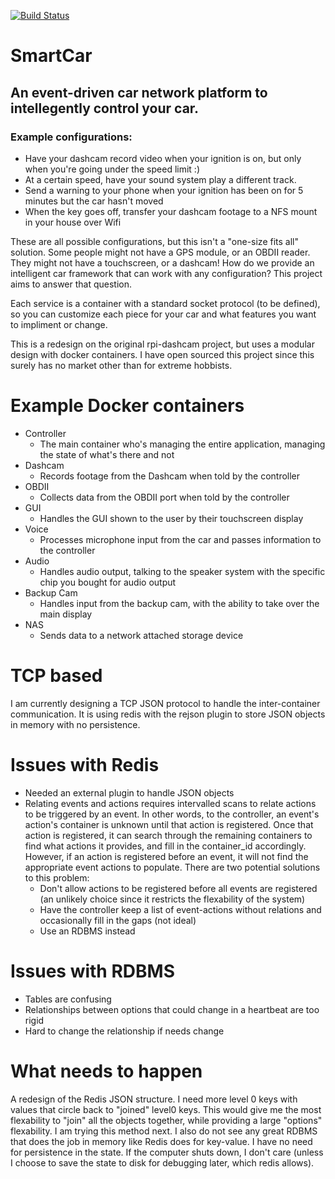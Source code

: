 [![Build Status](https://travis-ci.org/jrcichra/smartcar.svg?branch=master)](https://travis-ci.org/jrcichra/smartcar)
# SmartCar

## An event-driven car network platform to intellegently control your car.

### Example configurations:
+ Have your dashcam record video when your ignition is on, but only when you're going under the speed limit :)
+ At a certain speed, have your sound system play a different track.
+ Send a warning to your phone when your ignition has been on for 5 minutes but the car hasn't moved
+ When the key goes off, transfer your dashcam footage to a NFS mount in your house over Wifi

These are all possible configurations, but this isn't a "one-size fits all" solution. Some people might not have a GPS module, or an OBDII reader. They might not have a touchscreen, or a dashcam! How do we provide an intelligent car framework that can work with any configuration? This project aims to answer that question.

Each service is a container with a standard socket protocol (to be defined), so you can customize each piece for your car and what features you want to impliment or change.

This is a redesign on the original rpi-dashcam project, but uses a modular design with docker containers. I have open sourced this project since this surely has no market other than for extreme hobbists.

# Example Docker containers
+ Controller
  + The main container who's managing the entire application, managing the state of what's there and not
+ Dashcam
  + Records footage from the Dashcam when told by the controller
+ OBDII
  + Collects data from the OBDII port when told by the controller
+ GUI
  + Handles the GUI shown to the user by their touchscreen display
+ Voice
  + Processes microphone input from the car and passes information to the controller
+ Audio
  + Handles audio output, talking to the speaker system with the specific chip you bought for audio output
+ Backup Cam
  + Handles input from the backup cam, with the ability to take over the main display
+ NAS 
  + Sends data to a network attached storage device
  
# TCP based
I am currently designing a TCP JSON protocol to handle the inter-container communication. It is using redis with the rejson plugin to store JSON objects in memory with no persistence.

# Issues with Redis
+ Needed an external plugin to handle JSON objects
+ Relating events and actions requires intervalled scans to relate actions to be triggered by an event. In other words, to the controller, an event's action's container is unknown until that action is registered. Once that action is registered, it can search through the remaining containers to find what actions it provides, and fill in the container_id accordingly. However, if an action is registered before an event, it will not find the appropriate event actions to populate. There are two potential solutions to this problem:
  + Don't allow actions to be registered before all events are registered (an unlikely choice since it restricts the flexability of the system)
  + Have the controller keep a list of event-actions without relations and occasionally fill in the gaps (not ideal)
  + Use an RDBMS instead

# Issues with RDBMS
+ Tables are confusing
+ Relationships between options that could change in a heartbeat are too rigid
+ Hard to change the relationship if needs change

# What needs to happen
A redesign of the Redis JSON structure. I need more level 0 keys with values that circle back to "joined" level0 keys. This would give me the most flexability to "join" all the objects together, while providing a large "options" flexability. I am trying this method next. I also do not see any great RDBMS that does the job in memory like Redis does for key-value. I have no need for persistence in the state. If the computer shuts down, I don't care (unless I choose to save the state to disk for debugging later, which redis allows).
